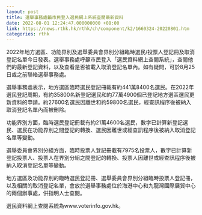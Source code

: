 ```yaml
---
layout: post
title: 選舉事務處籲市民登入選民網上系統查閱最新資料
date: 2022-08-01 12:24:47.000000000 +08:00
link: https://news.rthk.hk/rthk/ch/component/k2/1660324-20220801.htm
categories: rthk
---
```


2022年地方選區、功能界別及選舉委員會界別分組臨時選民/投票人登記冊及取消登記名單今日發表。選舉事務處呼籲市民登入「選民資料網上查閱系統」，查閱他們的最新登記資料，以及查看是否被載入取消登記名單內。如有疑問，可於8月25日或之前聯絡選舉事務處。

選舉事務處表示，地方選區臨時選民登記冊載有約441萬8400名選民。在2022年選民登記周期，有約35800名新登記選民和約77萬4900個已登記地方選區選民更新資料的申請。約27600名選民因離世和約59800名選民，經查訊程序後被納入取消登記名單內而被刪除。
 
功能界別方面，臨時選民登記冊載有約21萬4600名選民，數字已計算新登記選民、選民在功能界別之間登記的轉換、選民因離世或經查訊程序後被納入取消登記名單等變動。
 
選舉委員會界別分組方面，臨時投票人登記冊載有7975名投票人，數字已計算新登記投票人、投票人在界別分組之間登記的轉換、投票人因離世或經查訊程序後被納入取消登記名單等變動。

地方選區及功能界別的臨時選民登記冊、選舉委員會界別分組臨時投票人登記冊，以及相關的取消登記名單，會放於選舉事務處位於海港中心和九龍灣國際展貿中心的兩個辦事處，供指明人士查閱。

選民資料網上查閱系統為www.voterinfo.gov.hk。
